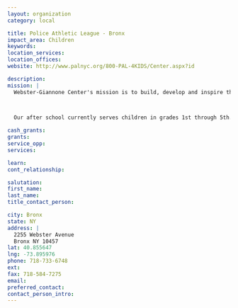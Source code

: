 ```yaml
---
layout: organization
category: local

title: Police Athletic League - Bronx
impact_area: Children
keywords: 
location_services: 
location_offices: 
website: http://www.palnyc.org/800-PAL-4KIDS/Center.aspx?id

description: 
mission: |
  Webster-Giannone Center's mission is to build, develop and inspire the leaders of tomorrow. By helping with the development of character, self-pride, responsibilities and creativity every child will be provided with endless possibilities to express themselves through art, recreation and socialization.

  

  Our after school currently serves children in grades 1st through 5th. Children receive homework assistance, academic enrichment, arts & crafts, recreation, dance and game room. Our youth also participate in Center, Borough and City-wide events where they learn the importance of sportsmanship and teamwork.

cash_grants: 
grants: 
service_opp: 
services: 

learn: 
cont_relationship: 

salutation: 
first_name: 
last_name: 
title_contact_person: 

city: Bronx
state: NY
address: |
  2255 Webster Avenue    
  Bronx NY 10457
lat: 40.855647
lng: -73.895976
phone: 718-733-6748
ext: 
fax: 718-584-7275
email: 
preferred_contact: 
contact_person_intro: 
---
```

